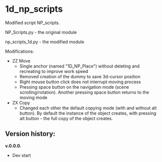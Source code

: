 # 1d_np_scripts

Modified script NP_scripts.

NP_Scripts.py - the original module

np_scripts_1d.py - the modified module


Modifications:
- ZZ Move
    - Single anchor (named "1D_NP_Place") without deleting and recreating to improve work speed
    - Removed creation of the dummy to save 3d-cursor position
    - Right mouse button click does not interrupt moving process
    - Pressing space button on the navigation mode (scene scrolling/rotation). Another pressing space button returns to the moving mode
- ZX Copy
    - Changed each other the default copying mode (with and without alt button). By default the instance of the object creates, with pressing alt button - the full copy of the object creates.

Version history:
-
**v.0.0.0.**
- Dev start